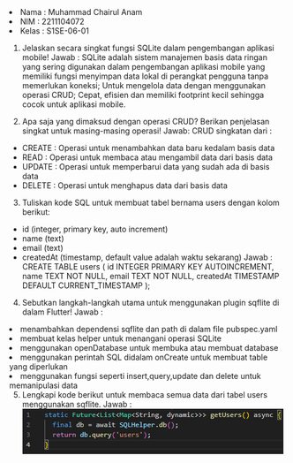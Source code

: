 <li> Nama  : Muhammad Chairul Anam
<li> NIM   : 2211104072
<li> Kelas : S1SE-06-01

1. Jelaskan secara singkat fungsi SQLite dalam pengembangan aplikasi mobile!
Jawab : 
SQLite adalah sistem manajemen basis data ringan yang sering digunakan dalam pengembangan aplikasi mobile yang memiliki fungsi menyimpan data lokal di perangkat pengguna tanpa memerlukan koneksi; Untuk mengelola data dengan menggunakan operasi CRUD; Cepat, efisien dan memiliki footprint kecil sehingga cocok untuk aplikasi mobile.

2. Apa saja yang dimaksud dengan operasi CRUD? Berikan penjelasan singkat untuk masing-masing operasi!
Jawab: 
CRUD singkatan dari :
- CREATE : Operasi untuk menambahkan data baru kedalam basis data
- READ : Operasi untuk membaca atau mengambil data dari basis data
- UPDATE : Operasi untuk memperbarui data yang sudah ada di basis data
- DELETE : Operasi untuk menghapus data dari basis data

3. Tuliskan kode SQL untuk membuat tabel bernama users dengan kolom berikut:
- id (integer, primary key, auto increment)
- name (text)
- email (text)
- createdAt (timestamp, default value adalah waktu sekarang)
Jawab :
CREATE TABLE users (
    id INTEGER PRIMARY KEY AUTOINCREMENT,
    name TEXT NOT NULL,
    email TEXT NOT NULL,
    createdAt TIMESTAMP DEFAULT CURRENT_TIMESTAMP
);

4. Sebutkan langkah-langkah utama untuk menggunakan plugin sqflite di dalam Flutter!
Jawab :
<li> menambahkan dependensi sqflite dan path di dalam file pubspec.yaml
<li> membuat kelas helper untuk menangani operasi SQLite
<li> menggunakan openDatabase untuk membuka atau membuat database
<li> menggunakan perintah SQL didalam onCreate untuk membuat table yang diperlukan
<li> menggunakan fungsi seperti insert,query,update dan delete untuk memanipulasi data

5. Lengkapi kode berikut untuk membaca semua data dari tabel users menggunakan sqflite.
Jawab :
![image alt](https://github.com/chairulanam1605/Praktikum_PPB/blob/main/TP10_Soal5.png)
